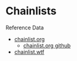 # Chainlists

Reference Data

- [chainlist.org](https://chainlist.org/)
  - [chainlist.org github](https://github.com/ethereum-lists/chains)
- [chainlist.wtf](https://chainlist.wtf/)






